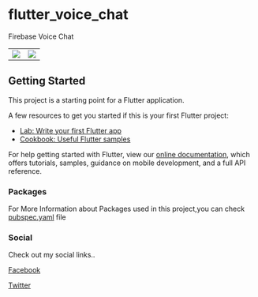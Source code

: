 # flutter_voice_chat
Firebase Voice Chat

| | |
|-------------------------|-------------------------|
|<img src = "https://user-images.githubusercontent.com/21126965/57192515-0d6f2c80-6f4f-11e9-9ec7-55b130670933.png">|<img src = "https://user-images.githubusercontent.com/21126965/57192516-0d6f2c80-6f4f-11e9-91af-ca230f83f486.png">|

## Getting Started

This project is a starting point for a Flutter application.

A few resources to get you started if this is your first Flutter project:

- [Lab: Write your first Flutter app](https://flutter.io/docs/get-started/codelab)
- [Cookbook: Useful Flutter samples](https://flutter.io/docs/cookbook)

For help getting started with Flutter, view our 
[online documentation](https://flutter.io/docs), which offers tutorials, 
samples, guidance on mobile development, and a full API reference.

### Packages

For More Information about Packages used in this project,you can check <a href = "https://github.com/mohanmonu777/flutter_voice_chat/blob/master/pubspec.yaml">pubspec.yaml</a> file

### Social

Check out my social links..

<a href = "https://www.facebook.com/sree.dhannu?"> Facebook </a>

<a href = "https://twitter.com/Mohan_117" > Twitter </a>
